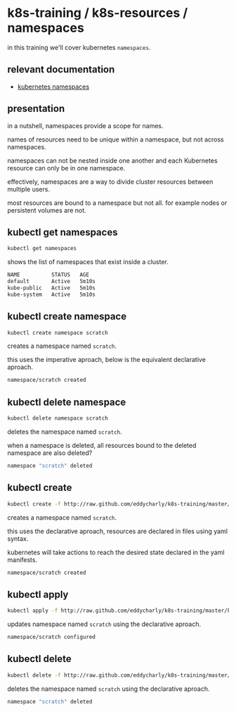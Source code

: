 # k8s-training / k8s-resources / namespaces

in this training we'll cover kubernetes `namespaces`.

## relevant documentation
- [kubernetes namespaces](https://kubernetes.io/docs/concepts/overview/working-with-objects/namespaces/)

## presentation

in a nutshell, namespaces provide a scope for names.

names of resources need to be unique within a namespace, but not across namespaces.

namespaces can not be nested inside one another and each Kubernetes resource can only be in one namespace.

effectively, namespaces are a way to divide cluster resources between multiple users.

most resources are bound to a namespace but not all. for example nodes or persistent volumes are not.

## kubectl get namespaces

```bash
kubectl get namespaces
```

shows the list of namespaces that exist inside a cluster.

```bash
NAME          STATUS   AGE
default       Active   5m10s
kube-public   Active   5m10s
kube-system   Active   5m10s
```

## kubectl create namespace

```bash
kubectl create namespace scratch
```

creates a namespace named `scratch`.

this uses the imperative aproach, below is the equivalent declarative aproach.

```bash
namespace/scratch created
```

## kubectl delete namespace

```bash
kubectl delete namespace scratch
```

deletes the namespace named `scratch`.

when a namespace is deleted, all resources bound to the deleted namespace are also deleted?

```bash
namespace "scratch" deleted
```

## kubectl create

```bash
kubectl create -f http://raw.github.com/eddycharly/k8s-training/master/k8s-resources/namespaces/scratch.yaml
```

creates a namespace named `scratch`.

this uses the declarative aproach, resources are declared in files using yaml syntax.

kubernetes will take actions to reach the desired state declared in the yaml manifests.

```bash
namespace/scratch created
```

## kubectl apply

```bash
kubectl apply -f http://raw.github.com/eddycharly/k8s-training/master/k8s-resources/namespaces/scratch-with-labels.yaml
```

updates namespace named `scratch` using the declarative aproach.

```bash
namespace/scratch configured
```

## kubectl delete

```bash
kubectl delete -f http://raw.github.com/eddycharly/k8s-training/master/k8s-resources/namespaces/scratch.yaml
```

deletes the namespace named `scratch` using the declarative aproach.

```bash
namespace "scratch" deleted
```
